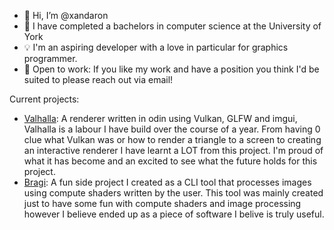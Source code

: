- 👋 Hi, I’m @xandaron
- 🌱 I have completed a bachelors in computer science at the University of York
- 💡 I'm an aspiring developer with a love in particular for graphics programmer.
- 💼 Open to work: If you like my work and have a position you think I'd be suited to please reach out via email!

Current projects:
- [Valhalla](https://github.com/xandaron/valhalla): A renderer written in odin using Vulkan, GLFW and imgui, Valhalla is a labour I have build over the course of a year. From having 0 clue what Vulkan was or how to render a triangle to a screen to creating an interactive renderer I have learnt a LOT from this project. I'm proud of what it has become and an excited to see what the future holds for this project. 
- [Bragi](https://github.com/xandaron/Bragi): A fun side project I created as a CLI tool that processes images using compute shaders written by the user. This tool was mainly created just to have some fun with compute shaders and image processing however I believe ended up as a piece of software I belive is truly useful.
 
<!---
xandaron/xandaron is a ✨ special ✨ repository because its `README.md` (this file) appears on your GitHub profile.
You can click the Preview link to take a look at your changes.
--->
